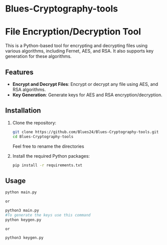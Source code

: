 # Blues-Cryptography-tools

# File Encryption/Decryption Tool

This is a Python-based tool for encrypting and decrypting files using various algorithms, including Fernet, AES, and RSA. It also supports key generation for these algorithms.

## Features

- **Encrypt and Decrypt Files**: Encrypt or decrypt any file using  AES, and RSA algorithms.
- **Key Generation**: Generate keys for AES and RSA encryption/decryption.


## Installation

1. Clone the repository:
    ```sh
    git clone https://github.com/Blues24/Blues-Cryptography-tools.git
    cd Blues-Cryptography-tools

    ```
    Feel free to rename the directories

2. Install the required Python packages:
    ```sh
    pip install -r requirements.txt
    ```

## Usage
```sh
python main.py

or

python3 main.py
#To generate the keys use this command
python keygen.py

or

python3 keygen.py
```